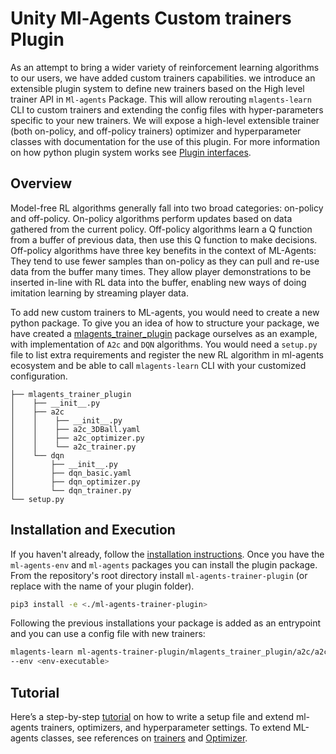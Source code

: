 # Unity Ml-Agents Custom trainers Plugin

As an attempt to bring a wider variety of reinforcement learning algorithms to our users, we have added custom trainers capabilities. we introduce an extensible plugin system to define new trainers based on the High level trainer API in `Ml-agents` Package. This will allow rerouting `mlagents-learn` CLI to custom trainers and extending the config files with hyper-parameters specific to your new trainers. We will expose a high-level extensible trainer (both on-policy, and off-policy trainers) optimizer and hyperparameter classes with documentation for the use of this plugin. For more information on how python plugin system works see [Plugin interfaces](Training-Plugins.md).
## Overview
Model-free RL algorithms generally fall into two broad categories: on-policy and off-policy. On-policy algorithms perform updates based on data gathered from the current policy. Off-policy algorithms learn a Q function from a buffer of previous data, then use this Q function to make decisions. Off-policy algorithms have three key benefits in the context of ML-Agents: They tend to use fewer samples than on-policy as they can pull and re-use data from the buffer many times. They allow player demonstrations to be inserted in-line with RL data into the buffer, enabling new ways of doing imitation learning by streaming player data.

To add new custom trainers to ML-agents, you would need to create a new python package. To give you an idea of how to structure your package, we have created a [mlagents_trainer_plugin](https://github.com/Unity-Technologies/ml-agents/tree/release/4.0.0/ml-agents-trainer-plugin) package ourselves as an example, with implementation of `A2c` and `DQN` algorithms. You would need a `setup.py` file to list extra requirements and register the new RL algorithm in ml-agents ecosystem and be able to call `mlagents-learn` CLI with your customized configuration.


```shell
├── mlagents_trainer_plugin
│    ├── __init__.py
│    ├── a2c
│    │    ├── __init__.py
│    │    ├── a2c_3DBall.yaml
│    │    ├── a2c_optimizer.py
│    │    └── a2c_trainer.py
│    └── dqn
│        ├── __init__.py
│        ├── dqn_basic.yaml
│        ├── dqn_optimizer.py
│        └── dqn_trainer.py
└── setup.py
```
## Installation and Execution
If you haven't already, follow the [installation instructions](Installation.md). Once you have the `ml-agents-env` and `ml-agents` packages you can install the plugin package. From the repository's root directory install `ml-agents-trainer-plugin` (or replace with the name of your plugin folder).

```sh
pip3 install -e <./ml-agents-trainer-plugin>
```

Following the previous installations your package is added as an entrypoint and you can use a config file with new trainers:
```sh
mlagents-learn ml-agents-trainer-plugin/mlagents_trainer_plugin/a2c/a2c_3DBall.yaml --run-id <run-id-name>
--env <env-executable>
```

## Tutorial
Here’s a step-by-step [tutorial](Tutorial-Custom-Trainer-Plugin.md) on how to write a setup file and extend ml-agents trainers, optimizers, and hyperparameter settings. To extend ML-agents classes, see references on [trainers](Python-On-Off-Policy-Trainer-Documentation.md) and [Optimizer](Python-Optimizer-Documentation.md).
